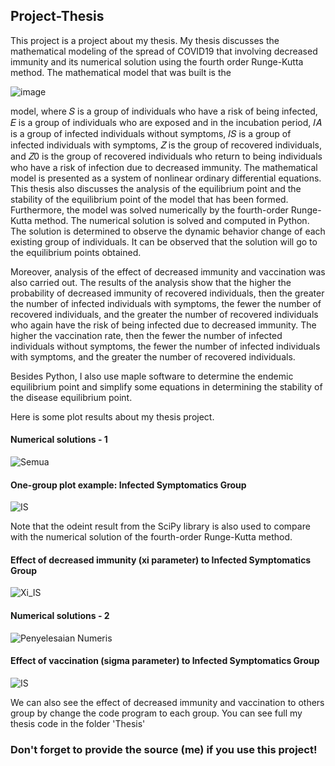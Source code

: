 ## Project-Thesis

This project is a project about my thesis. My thesis discusses the mathematical modeling of the spread of COVID19 that involving decreased immunity and its numerical solution using the fourth order Runge-Kutta method. The mathematical model that was built is the

  ![image](https://user-images.githubusercontent.com/99526319/162615810-67e68860-c1f7-418a-869b-3cb218e1d990.png)

model, where 𝑆 is a group of individuals who have a risk of being infected, 𝐸 is a group of individuals who are exposed and in the incubation period, 𝐼𝐴 is a group of infected individuals without symptoms, 𝐼𝑆 is a group of infected individuals with symptoms, 𝑍 is the group of recovered individuals, and 𝑍0 is the group of recovered individuals who return to being individuals who have a risk of infection due to decreased immunity. The mathematical model is presented as a system of nonlinear ordinary differential equations. This thesis also discusses the analysis of the equilibrium point and the stability of the equilibrium point of the model that has been formed. Furthermore, the model was solved numerically by the fourth-order Runge-Kutta method. The numerical solution is solved and computed in Python. The solution is determined to observe the dynamic behavior change of each existing group of individuals. It can be observed that the solution will go to the equilibrium points obtained.

Moreover, analysis of the effect of decreased immunity and vaccination was also carried out. The results of the analysis show that the higher the probability of decreased immunity of recovered individuals, then the greater the number of infected individuals with symptoms, the fewer the number of recovered individuals, and the greater the number of recovered individuals who again have the risk of being infected due to decreased immunity. The higher the vaccination rate, then the fewer the number of infected individuals without symptoms, the fewer the number of infected individuals with symptoms, and the
greater the number of recovered individuals.

Besides Python, I also use maple software to determine the endemic equilibrium point and simplify some equations in determining the stability of the disease equilibrium point.

Here is some plot results about my thesis project.

#### Numerical solutions - 1
![Semua](https://user-images.githubusercontent.com/99526319/162615409-c90f2fe9-df81-4ba3-b256-695978380356.png)

#### One-group plot example: Infected Symptomatics Group
![IS](https://user-images.githubusercontent.com/99526319/162615450-e73a4b35-b95d-45cf-876e-34d134eeb4aa.png)

Note that the odeint result from the SciPy library is also used to compare with the numerical solution of the fourth-order Runge-Kutta method.

#### Effect of decreased immunity (xi parameter) to Infected Symptomatics Group 
![Xi_IS](https://user-images.githubusercontent.com/99526319/162615602-540c1543-b55c-4da3-8e7c-2fc45a9326e8.png)

#### Numerical solutions - 2
![Penyelesaian Numeris](https://user-images.githubusercontent.com/99526319/162615613-f08329aa-6360-4246-9c24-4e595b3a57fd.png)

#### Effect of vaccination (sigma parameter) to Infected Symptomatics Group
![IS](https://user-images.githubusercontent.com/99526319/162615638-ceb2e18a-2d98-44e3-8d63-11cd9ae5c829.png)

We can also see the effect of decreased immunity and vaccination to others group by change the code program to each group. You can see full my thesis code in the folder 'Thesis'

### Don't forget to provide the source (me) if you use this project!
